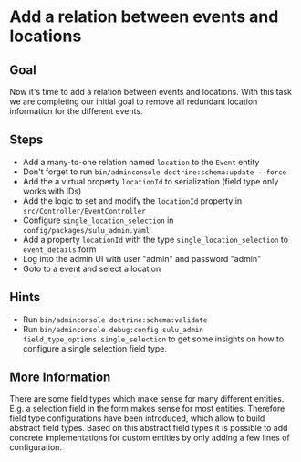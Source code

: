 Add a relation between events and locations
===========================================

Goal
----

Now it's time to add a relation between events and locations. With this task we are 
completing our initial goal to remove all redundant location information for the different events.

Steps
-----

* Add a many-to-one relation named `location` to the `Event` entity
* Don't forget to run `bin/adminconsole doctrine:schema:update --force`
* Add the a virtual property `locationId` to serialization (field type only works with IDs)
* Add the logic to set and modify the `locationId` property in `src/Controller/EventController`
* Configure `single_location_selection` in `config/packages/sulu_admin.yaml`
* Add a property `locationId` with the type `single_location_selection` to `event_details` form
* Log into the admin UI with user "admin" and password "admin"
* Goto to a event and select a location

Hints
-----

* Run `bin/adminconsole doctrine:schema:validate`
* Run `bin/adminconsole debug:config sulu_admin field_type_options.single_selection` to get some insights 
on how to configure a single selection field type.

More Information
----------------

There are some field types which make sense for many different entities. E.g. a selection field 
in the form makes sense for most entities. Therefore field type configurations have been introduced, 
which allow to build abstract field types. Based on this abstract field types it is possible to add 
concrete implementations for custom entities by only adding a few lines of configuration.